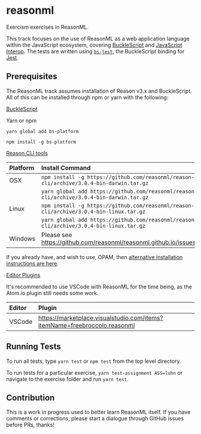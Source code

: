 # reasonml

Exercism exercises in ReasonML.

This track focuses on the use of ReasonML as a web application language within the JavaScript ecosystem, covering [BuckleScript](https://bucklescript.github.io/) and [JavaScript Interop](https://bucklescript.github.io/docs/en/interop-overview.html). The tests are written using [`bs-jest`](https://github.com/glennsl/bs-jest), the BuckleScript binding for [Jest](http://facebook.github.io/jest/).

## Prerequisites

The ReasonML track assumes installation of Reason v3.x and BuckleScript. All of this can be installed through npm or yarn with the following:

[BuckleScript](https://bucklescript.github.io/docs/en/installation.html)

Yarn or npm

```shell
yarn global add bs-platform
```

```shell
npm install -g bs-platform
```

[Reason CLI tools](https://reasonml.github.io/guide/editor-tools/global-installation#recommended-through-npmyarn)

| Platform | Install Command                                                                          |
| :------- | :--------------------------------------------------------------------------------------- |
| OSX      | `npm install -g https://github.com/reasonml/reason-cli/archive/3.0.4-bin-darwin.tar.gz`  |
|          | `yarn global add https://github.com/reasonml/reason-cli/archive/3.0.4-bin-darwin.tar.gz` |
| Linux    | `npm install -g https://github.com/reasonml/reason-cli/archive/3.0.4-bin-linux.tar.gz`   |
|          | `yarn global add https://github.com/reasonml/reason-cli/archive/3.0.4-bin-linux.tar.gz`  |
| Windows  | Please see https://github.com/reasonml/reasonml.github.io/issues/195                     |

If you already have, and wish to use, OPAM, then [alternative installation instructions are here](https://reasonml.github.io/guide/editor-tools/global-installation#alternative-through-opam).

[Editor Plugins](https://reasonml.github.io/guide/editor-tools/editors-plugins)

It's recommended to use VSCode with ReasonML for the time being, as the Atom.io plugin still needs some work.

| Editor | Plugin                                                                    |
| :----- | :------------------------------------------------------------------------ |
| VSCode | https://marketplace.visualstudio.com/items?itemName=freebroccolo.reasonml |

## Running Tests

To run all tests, type `yarn test` or `npm test` from the top level directory.

To run tests for a particular exercise, `yarn test-assignment ASS=luhn` or navigate to the exercise folder and run `yarn test`.

## Contribution

This is a work in progress used to better learn ReasonML itself. If you have comments or corrections, please start a dialogue through GitHub issues before PRs, thanks!

